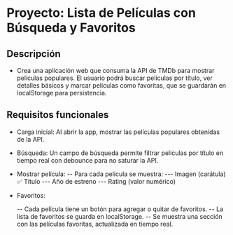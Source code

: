 # Proyecto: Lista de Películas con Búsqueda y Favoritos

## Descripción
- Crea una aplicación web que consuma la API de TMDb para mostrar películas populares. El usuario podrá buscar películas por título, ver detalles básicos y marcar películas como favoritas, que se guardarán en localStorage para persistencia.

## Requisitos funcionales

- Carga inicial:
    Al abrir la app, mostrar las películas populares obtenidas de la API.

- Búsqueda:
    Un campo de búsqueda permite filtrar películas por título en tiempo real con debounce para no saturar la API.

- Mostrar película:
    -- Para cada película se muestra:
        --- Imagen (carátula)
        ✅ Título
        --- Año de estreno
        --- Rating (valor numérico)

- Favoritos:

    -- Cada película tiene un botón para agregar o quitar de favoritos.
    -- La lista de favoritos se guarda en localStorage.
    -- Se muestra una sección con las películas favoritas, actualizada en tiempo real.